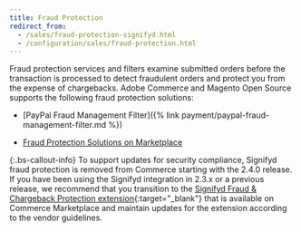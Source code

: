 ```yaml
---
title: Fraud Protection
redirect_from:
  - /sales/fraud-protection-signifyd.html
  - /configuration/sales/fraud-protection.html
---
```


Fraud protection services and filters examine submitted orders before the transaction is processed to detect fraudulent orders and protect you from the expense of chargebacks. Adobe Commerce and Magento Open Source supports the following fraud protection solutions:

- [PayPal Fraud Management Filter]({% link payment/paypal-fraud-management-filter.md %})

- [Fraud Protection Solutions on Marketplace][1]

{:.bs-callout-info}
To support updates for security compliance, Signifyd fraud protection is removed from Commerce starting with the 2.4.0 release. If you have been using the Signifyd integration in 2.3.x or a previous release, we recommend that you transition to the [Signifyd Fraud & Chargeback Protection extension](https://marketplace.magento.com/signifyd-module-connect.html){:target="_blank"} that is available on Commerce Marketplace and maintain updates for the extension according to the vendor guidelines.

[1]: https://marketplace.magento.com/catalogsearch/result?q=fraud%20protection
